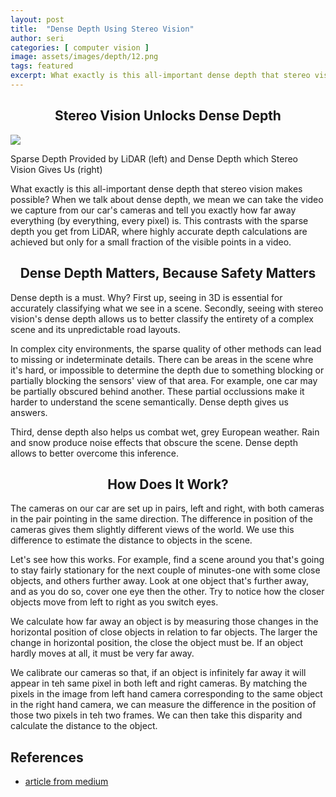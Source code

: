 ```yaml
---
layout: post
title:  "Dense Depth Using Stereo Vision"
author: seri
categories: [ computer vision ]
image: assets/images/depth/12.png
tags: featured
excerpt: What exactly is this all-important dense depth that stereo vision makes possible? When we talk about dense depth, we mean we can take the video we capture from our car's cameras and tell you exactly how far away everything (every pixel) is. 
---
```


<div align="center"><h2> Stereo Vision Unlocks Dense Depth </h2></div>

<picture> <img src="{{site.baseurl}}/assets/images/dense.jpeg"> </picture>
<div class="caption"> Sparse Depth Provided by LiDAR (left) and Dense Depth which Stereo Vision Gives Us (right) </div>

What exactly is this all-important dense depth that stereo vision makes possible? When we talk about dense depth, we mean we can take the video we capture from our car's cameras and tell you exactly how far away everything (by everything, every pixel) is. This contrasts with the <span class="highlight-sketch"> sparse depth </span> you get from LiDAR, where highly accurate depth calculations are achieved but only for a small fraction of the visible points in a video. 

<div align="center"><h2> Dense Depth Matters, Because Safety Matters </h2></div>

Dense depth is a must. Why? First up, seeing in 3D is essential for accurately classifying what we see in a scene. Secondly, <span class="blue"> seeing <span> with stereo vision's dense depth allows us to better classify the entirety of a complex scene and its unpredictable road layouts. 

In complex city environments, the sparse quality of other methods can lead to missing or indeterminate details. There can be areas in the scene whre it's hard, or impossible to determine the depth due to something blocking or partially blocking the sensors' view of that area. For example, one car may be partially obscured behind another. These partial <span class="blue"> occlussions <span> make it harder to understand the scene semantically. Dense depth gives us answers.

Third, dense depth also helps us combat wet, grey European weather. Rain and snow produce noise effects that obscure the scene. Dense depth allows to better overcome this inference. 

<div align="center"><h2> How Does It Work? </h2></div>

The cameras on our car are set up in pairs, left and right, with both cameras in the pair pointing in the same direction. The difference in position of the cameras gives them slightly different views of the world. We use this difference to estimate the distance to objects in the scene. 


Let's see how this works. For example, find a scene around you that's going to stay fairly stationary for the next couple of minutes-one with some close objects, and others further away. Look at one object that's further away, and as you do so, cover one eye then the other. Try to notice how the closer objects move from left to right as you switch eyes.

We calculate how far away an object is by measuring those changes in the horizontal position of close objects in relation to far objects. The larger the change in horizontal position, the close the object must be. If an object hardly moves at all, it must be very far away.

We calibrate our cameras so that, if an object is <span class="typewriter"> infinitely far away </span> it will appear in teh same pixel in both left and right cameras. By matching the pixels in the image from left hand camera corresponding to the same object in the right hand camera, we can measure the difference in the position of those two pixels in teh two frames. We can then take this disparity and calculate the distance to the object.



## References
- <a href="https://medium.com/fiveai/dense-depth-using-stereo-vision-to-see-european-city-streets-fd4fa65885c9"> article from medium </a>

